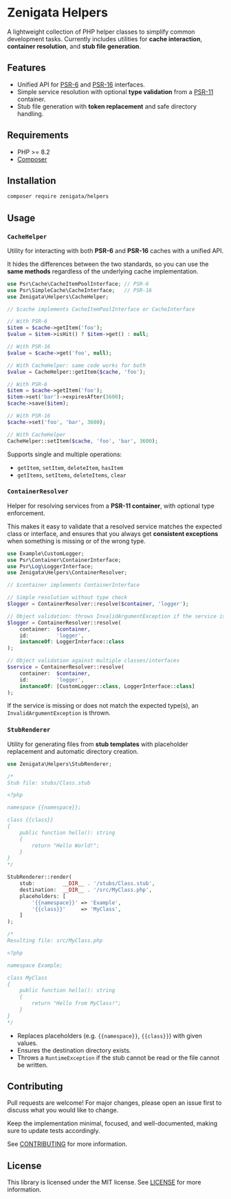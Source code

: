 # Zenigata Helpers

A lightweight collection of PHP helper classes to simplify common development tasks.
Currently includes utilities for **cache interaction**, **container resolution**, and **stub file generation**.

## Features

- Unified API for [PSR-6](https://www.php-fig.org/psr/psr-6/#interfaces) and [PSR-16](https://www.php-fig.org/psr/psr-16/#interfaces) interfaces.
- Simple service resolution with optional **type validation** from a [PSR-11](https://www.php-fig.org/psr/psr-11/#3-interfaces) container.
- Stub file generation with **token replacement** and safe directory handling.

## Requirements

- PHP >= 8.2
- [Composer](https://getcomposer.org/doc/00-intro.md#installation-linux-unix-macos)

## Installation

```bash
composer require zenigata/helpers
```

## Usage

### `CacheHelper`

Utility for interacting with both **PSR-6** and **PSR-16** caches with a unified API.

It hides the differences between the two standards, so you can use the **same methods** regardless of the underlying cache implementation.

```php
use Psr\Cache\CacheItemPoolInterface; // PSR-6
use Psr\SimpleCache\CacheInterface;   // PSR-16
use Zenigata\Helpers\CacheHelper;

// $cache implements CacheItemPoolInterface or CacheInterface

// With PSR-6
$item = $cache->getItem('foo');
$value = $item->isHit() ? $item->get() : null;

// With PSR-16
$value = $cache->get('foo', null);

// With CacheHelper: same code works for both
$value = CacheHelper::getItem($cache, 'foo');

// With PSR-6
$item = $cache->getItem('foo');
$item->set('bar')->expiresAfter(3600);
$cache->save($item);

// With PSR-16
$cache->set('foo', 'bar', 3600);

// With CacheHelper
CacheHelper::setItem($cache, 'foo', 'bar', 3600);
```

Supports single and multiple operations:

- `getItem`, `setItem`, `deleteItem`, `hasItem`
- `getItems`, `setItems`, `deleteItems`, `clear`

### `ContainerResolver`

Helper for resolving services from a **PSR-11 container**, with optional type enforcement.

This makes it easy to validate that a resolved service matches the expected class or interface, and ensures that you always get **consistent exceptions** when something is missing or of the wrong type.

```php
use Example\CustomLogger;
use Psr\Container\ContainerInterface;
use Psr\Log\LoggerInterface;
use Zenigata\Helpers\ContainerResolver;

// $container implements ContainerInterface

// Simple resolution without type check
$logger = ContainerResolver::resolve($container, 'logger');

// Object validation: throws InvalidArgumentException if the service is not a LoggerInterface
$logger = ContainerResolver::resolve(
    container:  $container,
    id:         'logger',
    instanceOf: LoggerInterface::class
);

// Object validation against multiple classes/interfaces
$service = ContainerResolver::resolve(
    container:  $container,
    id:         'logger',
    instanceOf: [CustomLogger::class, LoggerInterface::class]
);
```

If the service is missing or does not match the expected type(s), an `InvalidArgumentException` is thrown.

### `StubRenderer`

Utility for generating files from **stub templates** with placeholder replacement and automatic directory creation.

```php
use Zenigata\Helpers\StubRenderer;

/*
Stub file: stubs/Class.stub

<?php

namespace {{namespace}};

class {{class}}
{
    public function hello(): string
    {
        return "Hello World!";
    }
}
*/

StubRenderer::render(
    stub:         __DIR__ . '/stubs/Class.stub',
    destination:  __DIR__ . '/src/MyClass.php',
    placeholders: [
        '{{namespace}}' => 'Example',
        '{{class}}'     => 'MyClass',
    ]
);

/*
Resulting file: src/MyClass.php

<?php

namespace Example;

class MyClass
{
    public function hello(): string
    {
        return "Hello from MyClass!";
    }
}
*/
```

- Replaces placeholders (e.g. `{{namespace}}`, `{{class}}`) with given values.
- Ensures the destination directory exists.
- Throws a `RuntimeException` if the stub cannot be read or the file cannot be written.

## Contributing

Pull requests are welcome! For major changes, please open an issue first to discuss what you would like to change.

Keep the implementation minimal, focused, and well-documented, making sure to update tests accordingly.

See [CONTRIBUTING](./CONTRIBUTING.md) for more information.

## License

This library is licensed under the MIT license. See [LICENSE](./LICENSE) for more information.

